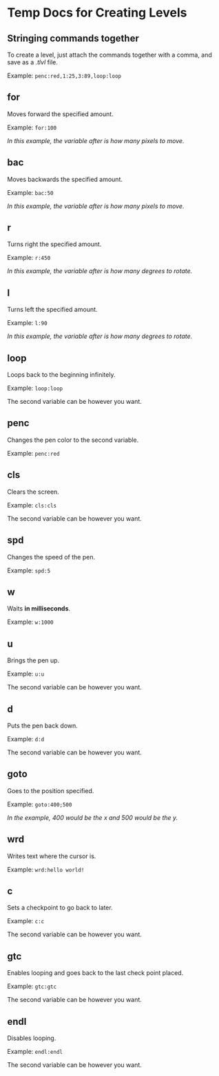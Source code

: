 # Temp Docs for Creating Levels

## Stringing commands together
To create a level, just attach the commands together with a comma, and save as a *.tlvl* file.

Example: `penc:red,1:25,3:89,loop:loop`

## for

Moves forward the specified amount.

Example: `for:100`

*In this example, the variable after is how many pixels to move.*

## bac

Moves backwards the specified amount.

Example: `bac:50`

*In this example, the variable after is how many pixels to move.*

## r

Turns right the specified amount.

Example: `r:450`

*In this example, the variable after is how many degrees to rotate.*

## l

Turns left the specified amount.

Example: `l:90`

*In this example, the variable after is how many degrees to rotate.*

## loop

Loops back to the beginning infinitely.

Example: `loop:loop`

The second variable can be however you want.

## penc

Changes the pen color to the second variable.

Example: `penc:red`

## cls

Clears the screen.

Example: `cls:cls`

The second variable can be however you want.

## spd

Changes the speed of the pen.

Example: `spd:5`

## w

Waits **in milliseconds**.

Example: `w:1000`

## u

Brings the pen up.

Example: `u:u`

The second variable can be however you want.

## d

Puts the pen back down.

Example: `d:d`

The second variable can be however you want.

## goto

Goes to the position specified.

Example: `goto:400;500`

*In the example, 400 would be the x and 500 would be the y.*

## wrd

Writes text where the cursor is.

Example: `wrd:hello world!`

## c

Sets a checkpoint to go back to later.

Example: `c:c`

The second variable can be however you want.

## gtc
Enables looping and goes back to the last check point placed.


Example: `gtc:gtc`

The second variable can be however you want.

## endl

Disables looping.

Example: `endl:endl`

The second variable can be however you want.